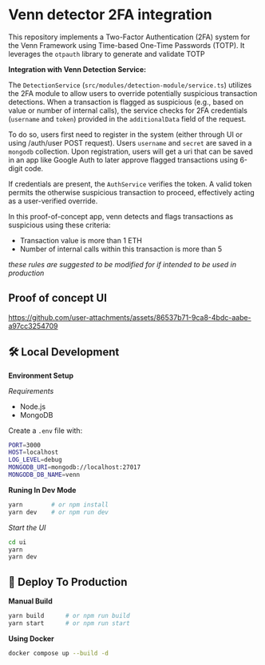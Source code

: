 # Venn detector 2FA integration

This repository implements a Two-Factor Authentication (2FA) system for the Venn Framework using Time-based One-Time Passwords (TOTP). It leverages the `otpauth` library to generate and validate TOTP

**Integration with Venn Detection Service:**

The `DetectionService` (`src/modules/detection-module/service.ts`) utilizes the 2FA module to allow users to override potentially suspicious transaction detections. When a transaction is flagged as suspicious (e.g., based on value or number of internal calls), the service checks for 2FA credentials (`username` and `token`) provided in the `additionalData` field of the request.

To do so, users first need to register in the system (either through UI or using /auth/user POST request). Users `username` and `secret` are saved in a `mongodb` collection. Upon registration, users will get a uri that can be saved in an app like Google Auth to later approve flagged transactions using 6-digit code.

If credentials are present, the `AuthService` verifies the token. A valid token permits the otherwise suspicious transaction to proceed, effectively acting as a user-verified override.

In this proof-of-concept app, venn detects and flags transactions as suspicious using these criteria:
 - Transaction value is more than 1 ETH
 - Number of internal calls within this transaction is more than 5

_these rules are suggested to be modified for if intended to be used in production_


## Proof of concept UI



https://github.com/user-attachments/assets/86537b71-9ca8-4bdc-aabe-a97cc3254709



## 🛠️ Local Development

**Environment Setup**

*Requirements*
 - Node.js
 - MongoDB

Create a `.env` file with:

```bash
PORT=3000
HOST=localhost
LOG_LEVEL=debug
MONGODB_URI=mongodb://localhost:27017
MONGODB_DB_NAME=venn
```

**Runing In Dev Mode**
```bash
yarn        # or npm install
yarn dev    # or npm run dev
```

*Start the UI*
```bash
cd ui
yarn
yarn dev
```

## 🚀 Deploy To Production

**Manual Build**

```bash
yarn build      # or npm run build
yarn start      # or npm run start
```


**Using Docker**
```bash
docker compose up --build -d
```

